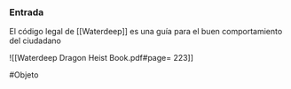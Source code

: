 ### Entrada
El código legal de [[Waterdeep]] es una guía para el buen comportamiento del ciudadano

![[Waterdeep Dragon Heist Book.pdf#page= 223]]

#Objeto